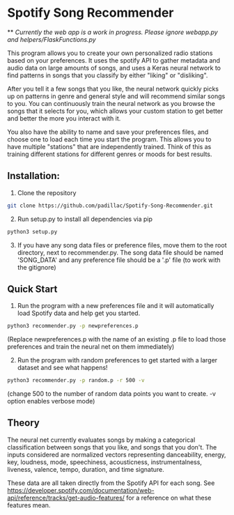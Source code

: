 # Spotify Song Recommender

** *Currently the web app is a work in progress. Please ignore webapp.py and helpers/FlaskFunctions.py*

This program allows you to create your own personalized radio stations based on your preferences. It uses the spotify API to gather metadata and audio data on large amounts of songs, and uses a Keras neural network to find patterns in songs that you classify by either "liking" or "disliking".

After you tell it a few songs that you like, the neural network quickly picks up on patterns in genre and general style and will recommend similar songs to you. You can continuously train the neural network as you browse the songs that it selects for you, which allows your custom station to get better and better the more you interact with it.

You also have the ability to name and save your preferences files, and choose one to load each time you start the program. This allows you to have multiple "stations" that are independently trained. Think of this as training different stations for different genres or moods for best results.


## Installation:

1. Clone the repository

```bash
git clone https://github.com/padillac/Spotify-Song-Recommender.git
```

2. Run setup.py to install all dependencies via pip

```bash
python3 setup.py
```

3. If you have any song data files or preference files, move them to the root directory, next to recommender.py. The song data file should be named 'SONG_DATA' and any preference file should be a '.p' file (to work with the gitignore)

## Quick Start

1. Run the program with a new preferences file and it will automatically load Spotify data and help get you started.

```bash
python3 recommender.py -p newpreferences.p
```

 (Replace newpreferences.p with the name of an existing .p file to load those preferences and train the neural net on them immediately)

 2. Run the program with random preferences to get started with a larger dataset and see what happens!

 ```bash
python3 recommender.py -p random.p -r 500 -v
 ```

 (change 500 to the number of random data points you want to create. -v option enables verbose mode)



## Theory

The neural net currently evaluates songs by making a categorical classification between songs that you like, and songs that you don't. The inputs considered are normalized vectors representing danceability, energy, key, loudness, mode, speechiness, acousticness, instrumentalness, liveness, valence, tempo, duration, and time signature.

These data are all taken directly from the Spotify API for each song. See https://developer.spotify.com/documentation/web-api/reference/tracks/get-audio-features/ for a reference on what these features mean.
